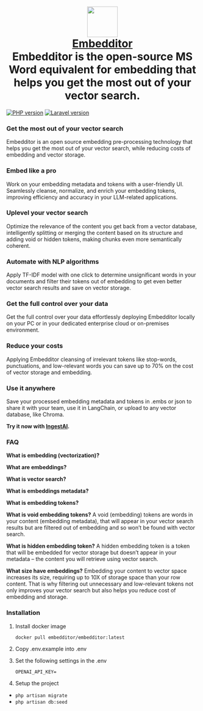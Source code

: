 <h1 align="center" style="border-bottom: none">
    <div>
        <a href="https://embedditor.ai">
            <img src="https://embedditor.ingestai.co/images/logo.jpg" width="80" />
            <br>
            Embedditor
        </a>
    </div>
    Embedditor is the open-source MS Word equivalent for embedding that helps you get the most out of your vector search.<br>
</h1>

[![PHP version](https://img.shields.io/badge/PHP%208.2-brightgreen)](http://php.org)
[![Laravel version](https://img.shields.io/badge/Laravel%2010.x-green.svg)](https://conventionalcommits.org)

### Get the most out of your vector search

Embedditor is an open source embedding pre-processing technology that helps you get the most out of your vector search, while reducing costs of embedding and vector storage.

### Embed like a pro

Work on your embedding metadata and tokens with a user-friendly UI. Seamlessly cleanse, normalize, and enrich your embedding tokens, improving efficiency and accuracy in your LLM-related applications.

### Uplevel your vector search

Optimize the relevance of the content you get back from a vector database, intelligently splitting or merging the content based on its structure and adding void or hidden tokens, making chunks even more semantically coherent.

### Automate with NLP algorithms

Apply TF-IDF model with one click to determine unsignificant words in your documents and filter their tokens out of embedding to get even better vector search results and save on vector storage.

### Get the full control over your data

Get the full control over your data effortlessly deploying Embedditor locally on your PC or in your dedicated enterprise cloud or on-premises environment.

### Reduce your costs

Applying Embedditor cleansing of irrelevant tokens like stop-words, punctuations, and low-relevant words you can save up to 70% on the cost of vector storage and embedding.


### Use it anywhere

Save your processed embedding metadata and tokens in .embs or json to share it with your team, use it in LangChain, or upload to any vector database, like Chroma.

**Try it now with [IngestAI](https://ingestai.io/signup).**

### FAQ

**What is embedding (vectorization)?**

**What are embeddings?**

**What is vector search?**

**What is embeddings metadata?**

**What is embedding tokens?**

**What is void embedding tokens?**
A void (embedding) tokens are words in your content (embedding metadata), that will appear in your vector search results but are filtered out of embedding and so won’t be found with vector search.

**What is hidden embedding token?**
A hidden embedding token is a token that will be embedded for vector storage but doesn’t appear in your metadata – the content you will retrieve using vector search.

**What size have embeddings?**
Embedding your content to vector space increases its size, requiring up to 10X of storage space than your row content. That is why filtering out unnecessary and low-relevant tokens not only improves your vector search but also helps you reduce cost of embedding and storage.


### Installation

1. Install docker image

   `docker pull embedditor/embedditor:latest`


4. Copy .env.example into .env

5. Set the following settings in the .env


    `OPENAI_API_KEY=`


6. Setup the project

- `php artisan migrate`
- `php artisan db:seed`
